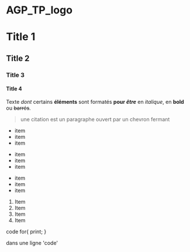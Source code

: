 # AGP_TP_logo

Title 1
==
Title 2
-
### Title 3 #
####  Title 4

Texte _dont_ certains __éléments__ sont formatés **pour _être_** en *italique*, en **bold** ou ~~barrés~~.

> une citation est un paragraphe ouvert par un chevron fermant

* item
* item
* item

+ item
+ item
+ item

- item
- item
- item

1. Item
1234. Item
3. Item
4. Item

  code
  for{
    print;
  }
  
dans une ligne 'code'
